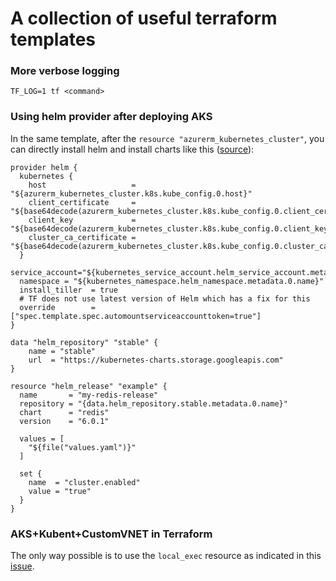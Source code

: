 # A collection of useful terraform templates

### More verbose logging

```
TF_LOG=1 tf <command>
```

### Using helm provider after deploying AKS

In the same template, after the `resource "azurerm_kubernetes_cluster"`, you can directly install helm and install charts like this ([source](https://www.terraform.io/docs/providers/helm/release.html)):

```
provider helm {
  kubernetes {
    host                   = "${azurerm_kubernetes_cluster.k8s.kube_config.0.host}"
    client_certificate     = "${base64decode(azurerm_kubernetes_cluster.k8s.kube_config.0.client_certificate)}"
    client_key             = "${base64decode(azurerm_kubernetes_cluster.k8s.kube_config.0.client_key)}"
    cluster_ca_certificate = "${base64decode(azurerm_kubernetes_cluster.k8s.kube_config.0.cluster_ca_certificate)}"
  }
  service_account="${kubernetes_service_account.helm_service_account.metadata.0.name}"
  namespace = "${kubernetes_namespace.helm_namespace.metadata.0.name}"
  install_tiller  = true
  # TF does not use latest version of Helm which has a fix for this
  override        = ["spec.template.spec.automountserviceaccounttoken=true"]
}

data "helm_repository" "stable" {
    name = "stable"
    url  = "https://kubernetes-charts.storage.googleapis.com"
}

resource "helm_release" "example" {
  name       = "my-redis-release"
  repository = "{data.helm_repository.stable.metadata.0.name}"
  chart      = "redis"
  version    = "6.0.1"

  values = [
    "${file("values.yaml")}"
  ]

  set {
    name  = "cluster.enabled"
    value = "true"
  }
}
```

### AKS+Kubent+CustomVNET in Terraform

The only way possible is to use the `local_exec` resource as indicated in this [issue](https://github.com/Azure/AKS/issues/400#issuecomment-395584964).
